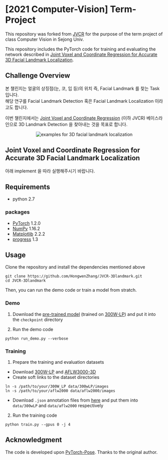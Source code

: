 # [2021 Computer-Vision] Term-Project

This repository was forked from [JVCR](https://github.com/HongwenZhang/JVCR-3Dlandmark) for the purpose of the term project of class Computer Vision in Sejong Univ.

This repository includes the PyTorch code for training and evaluating the network described in [Joint Voxel and Coordinate Regression for Accurate 3D Facial Landmark Localization](https://arxiv.org/abs/1801.09242).

## Challenge Overview

본 챌린지는 얼굴의 상징점(눈, 코, 입 등)의 위치 즉, Facial Landmark 를 찾는 Task 입니다.   
해당 연구를 Facial Landmark Detection 혹은 Facial Landmark Localization 이라고도 합니다.

이번 챌린지에서는 [Joint Voxel and Coordinate Regression](https://arxiv.org/pdf/1801.09242.pdf) (이하 JVCR) 베이스라인으로 3D Landmark Detection 을 찾아내는 것을 목표로 합니다.

<p align='center'>
<img src='imgs/aflwDemo.gif' title='examples for 3D facial landmark localization' style='max-width:600px'></img>
</p>

## Joint Voxel and Coordinate Regression for Accurate 3D Facial Landmark Localization

아래 implement 을 따라 실행해주시기 바랍니다.

## Requirements

- python 2.7

### packages

- [PyTorch](https://www.pytorch.org) 1.2.0
- [NumPy](http://www.numpy.org) 1.16.2
- [Matplotlib](https://matplotlib.org) 2.2.2
- [progress](https://anaconda.org/conda-forge/progress) 1.3

## Usage

Clone the repository and install the dependencies mentioned above
```
git clone https://github.com/HongwenZhang/JVCR-3Dlandmark.git
cd JVCR-3Dlandmark
```
Then, you can run the demo code or train a model from stratch.

### Demo
1. Download the [pre-trained model](https://drive.google.com/drive/folders/1wT3efHjqUfTMHj8qAjkPn8m9qS614Lxu) (trained on [300W-LP](http://www.cbsr.ia.ac.cn/users/xiangyuzhu/projects/3DDFA/main.htm)) and put it into the `checkpoint` directory

2. Run the demo code

```
python run_demo.py --verbose
```

### Training

1. Prepare the training and evaluation datasets
- Download [300W-LP](http://www.cbsr.ia.ac.cn/users/xiangyuzhu/projects/3DDFA/main.htm) and [AFLW3000-3D](http://www.cbsr.ia.ac.cn/users/xiangyuzhu/projects/3DDFA/main.htm)
- Create soft links to the dataset directories
```
ln -s /path/to/your/300W_LP data/300wLP/images
ln -s /path/to/your/aflw2000 data/aflw2000/images
```
- Download `.json` annotation files from [here](https://drive.google.com/drive/folders/16cj4x1v1jbqikB4KS8ndnuP49coqwt1c) and put them into `data/300wLP` and `data/aflw2000` respectively
2. Run the training code
```
python train.py --gpus 0 -j 4
```

## Acknowledgment

The code is developed upon [PyTorch-Pose](https://github.com/bearpaw/pytorch-pose). Thanks to the original author.
